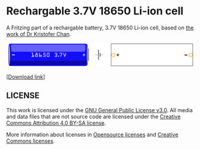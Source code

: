 # Rechargable 3.7V 18650 Li-ion cell

A Fritzing part of a rechargable battery, 3.7V 18650 Li-ion cell, based on [the work of Dr Kristofer Chan](https://github.com/DrKrisChan/18650-Fritzing-part).

![18650](18650_Rt.png)

\[[Download link](18650_Rt.fzpz)\]


## LICENSE

This work is licensed under the [GNU General Public License v3.0](../LICENSE-GPLV30). All media and data files that are not source code are licensed under the [Creative Commons Attribution 4.0 BY-SA license](../LICENSE-CCBYSA40).

More information about licenses in [Opensource licenses](https://opensource.org/licenses/) and [Creative Commons licenses](https://creativecommons.org/licenses/).
